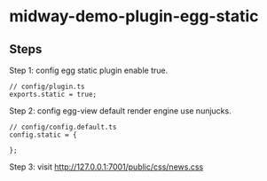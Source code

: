 # midway-demo-plugin-egg-static

## Steps

Step 1: config egg static plugin enable true.

```
// config/plugin.ts
exports.static = true;
```

Step 2: config egg-view default render engine use nunjucks.

```
// config/config.default.ts
config.static = {
  
};
```

Step 3: visit http://127.0.0.1:7001/public/css/news.css
